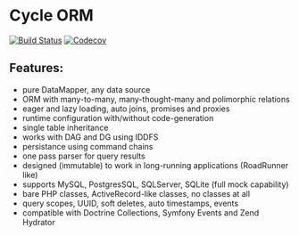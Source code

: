 # Cycle ORM
[![Build Status](https://travis-ci.org/wolfy-j/treap.svg?branch=master)](https://travis-ci.org/wolfy-j/treap)
[![Codecov](https://codecov.io/gh/wolfy-j/treap/graph/badge.svg)](https://codecov.io/gh/wolfy-j/treap)

Features:
---------
- pure DataMapper, any data source
- ORM with many-to-many, many-thought-many and polimorphic relations
- eager and lazy loading, auto joins, promises and proxies
- runtime configuration with/without code-generation
- single table inheritance
- works with DAG and DG using IDDFS
- persistance using command chains
- one pass parser for query results
- designed (immutable) to work in long-running applications (RoadRunner like)
- supports MySQL, PostgresSQL, SQLServer, SQLite (full mock capability)
- bare PHP classes, ActiveRecord-like classes, no classes at all 
- query scopes, UUID, soft deletes, auto timestamps, events
- compatible with Doctrine Collections, Symfony Events and Zend Hydrator
